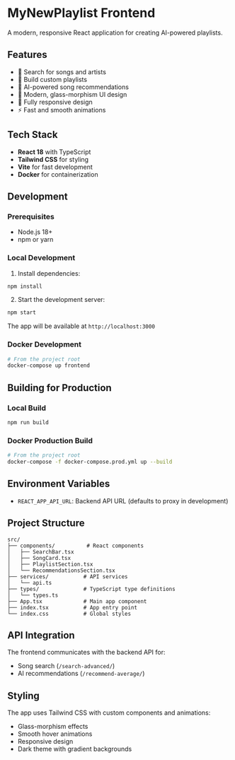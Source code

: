 # MyNewPlaylist Frontend

A modern, responsive React application for creating AI-powered playlists.

## Features

- 🎵 Search for songs and artists
- 📝 Build custom playlists
- 🤖 AI-powered song recommendations
- 🎨 Modern, glass-morphism UI design
- 📱 Fully responsive design
- ⚡ Fast and smooth animations

## Tech Stack

- **React 18** with TypeScript
- **Tailwind CSS** for styling
- **Vite** for fast development
- **Docker** for containerization

## Development

### Prerequisites

- Node.js 18+ 
- npm or yarn

### Local Development

1. Install dependencies:
```bash
npm install
```

2. Start the development server:
```bash
npm start
```

The app will be available at `http://localhost:3000`

### Docker Development

```bash
# From the project root
docker-compose up frontend
```

## Building for Production

### Local Build

```bash
npm run build
```

### Docker Production Build

```bash
# From the project root
docker-compose -f docker-compose.prod.yml up --build
```

## Environment Variables

- `REACT_APP_API_URL`: Backend API URL (defaults to proxy in development)

## Project Structure

```
src/
├── components/          # React components
│   ├── SearchBar.tsx
│   ├── SongCard.tsx
│   ├── PlaylistSection.tsx
│   └── RecommendationsSection.tsx
├── services/           # API services
│   └── api.ts
├── types/              # TypeScript type definitions
│   └── types.ts
├── App.tsx             # Main app component
├── index.tsx           # App entry point
└── index.css           # Global styles
```

## API Integration

The frontend communicates with the backend API for:
- Song search (`/search-advanced/`)
- AI recommendations (`/recommend-average/`)

## Styling

The app uses Tailwind CSS with custom components and animations:
- Glass-morphism effects
- Smooth hover animations
- Responsive design
- Dark theme with gradient backgrounds 
